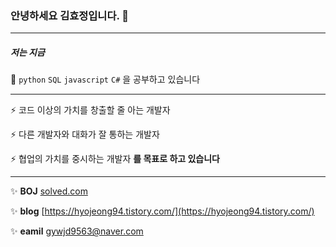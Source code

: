 ### 안녕하세요 김효정입니다. 👋

---



##### 저는 지금

🌱 `python`  `SQL`  `javascript`  `C#` 을 공부하고 있습니다



---



⚡ 코드 이상의 가치를 창출할 줄 아는 개발자

⚡ 다른 개발자와 대화가 잘 통하는 개발자

⚡ 협업의 가치를 중시하는 개발자                        **를 목표로 하고 있습니다**



---



✨ **BOJ**   [solved.com](https://solved.ac/profile/hyojeong94)

✨ **blog** [https://hyojeong94.tistory.com/](https://hyojeong94.tistory.com/)

✨ **eamil** [gywjd9563@naver.com](gywjd9563@naver.com)

<!--
**hyojeong00/hyojeong00** is a ✨ _special_ ✨ repository because its `README.md` (this file) appears on your GitHub profile.

Here are some ideas to get you started:

- 🔭 I’m currently working on ...
- 🌱 I’m currently learning ...
- 👯 I’m looking to collaborate on ...
- 🤔 I’m looking for help with ...
- 💬 Ask me about ...
- 📫 How to reach me: ...
- 😄 Pronouns: ...
- ⚡ Fun fact: ...
- -->
